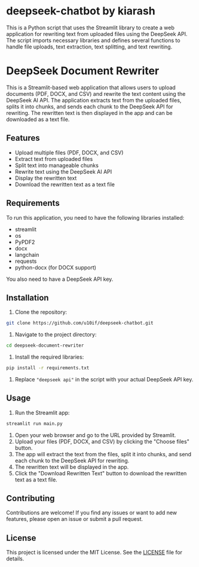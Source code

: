# deepseek-chatbot by kiarash
This is a Python script that uses the Streamlit library to create a web application for rewriting text from uploaded files using the DeepSeek API. The script imports necessary libraries and defines several functions to handle file uploads, text extraction, text splitting, and text rewriting.
# DeepSeek Document Rewriter

This is a Streamlit-based web application that allows users to upload documents (PDF, DOCX, and CSV) and rewrite the text content using the DeepSeek AI API. The application extracts text from the uploaded files, splits it into chunks, and sends each chunk to the DeepSeek API for rewriting. The rewritten text is then displayed in the app and can be downloaded as a text file.

## Features

- Upload multiple files (PDF, DOCX, and CSV)
- Extract text from uploaded files
- Split text into manageable chunks
- Rewrite text using the DeepSeek AI API
- Display the rewritten text
- Download the rewritten text as a text file

## Requirements

To run this application, you need to have the following libraries installed:

- streamlit
- os
- PyPDF2
- docx
- langchain
- requests
- python-docx (for DOCX support)

You also need to have a DeepSeek API key.

## Installation

1. Clone the repository:
```bash
git clone https://github.com/u10if/deepseek-chatbot.git
```
1. Navigate to the project directory:
```bash
cd deepseek-document-rewriter
```
1. Install the required libraries:
```bash
pip install -r requirements.txt
```
1. Replace `"deepseek api"` in the script with your actual DeepSeek API key.

## Usage

1. Run the Streamlit app:
```bash
streamlit run main.py
```
1. Open your web browser and go to the URL provided by Streamlit.
1. Upload your files (PDF, DOCX, and CSV) by clicking the "Choose files" button.
1. The app will extract the text from the files, split it into chunks, and send each chunk to the DeepSeek API for rewriting.
1. The rewritten text will be displayed in the app.
1. Click the "Download Rewritten Text" button to download the rewritten text as a text file.

## Contributing

Contributions are welcome! If you find any issues or want to add new features, please open an issue or submit a pull request.

## License

This project is licensed under the MIT License. See the [LICENSE](LICENSE) file for details.
